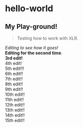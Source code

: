 # hello-world
## My Play-ground!

> Testing how to work with XLR.

*Editing to see how it goes!*  
__Editing for the second time__.    
**3rd edit!**    
4th edit!  
5th edit!!!  
6th edit!!  
7th edit!!  
8th edit!!  
9th edit!!  
10th edit!!  
11th edit!!  
12th edit!!  
13th edit!!  
14th edit!!  
15th edit!!
